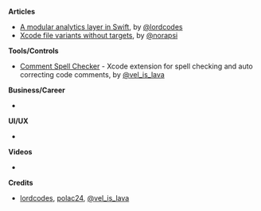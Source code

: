 **Articles**

* [A modular analytics layer in Swift](https://www.lordcodes.com/posts/a-modular-analytics-layer-in-swift), by [@lordcodes](https://twitter.com/lordcodes)
* [Xcode file variants without targets](https://medium.com/@londeix/xcode-file-variants-without-targets-9724cbabe821), by [@norapsi](https://twitter.com/norapsi)

**Tools/Controls**

* [Comment Spell Checker](https://github.com/velyan/Comment-Spell-Checker) - Xcode extension for spell checking and auto correcting code comments, by [@vel_is_lava](https://twitter.com/vel_is_lava)

**Business/Career**

* 

**UI/UX**

* 

**Videos**

* 

**Credits**

* [lordcodes](https://github.com/lordcodes), [polac24](https://github.com/polac24), [@vel_is_lava](https://twitter.com/vel_is_lava)
